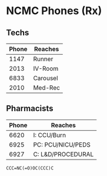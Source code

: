 # NCMC Phones (Rx)

## Techs
Phone | Reaches
------|--------
1147 | Runner
2013 | IV-Room
6833 | Carousel
2010 | Med-Rec

## Pharmacists
Phone | Reaches
------|--------
6620 | I: CCU/Burn
6925 | PC: PCU/NICU/PEDS
6927 | C: L&D/PROCEDURAL

```smiles
CCC=NC(=O)OC(CCC)C
```